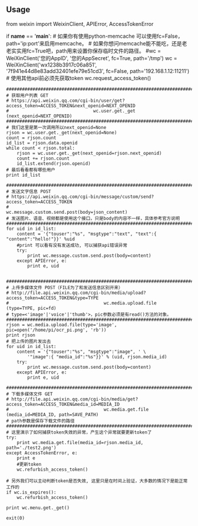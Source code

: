 ## Usage

from weixin import WeixinClient, APIError, AccessTokenError

if __name__ == '__main__':
    # 如果你有使用python-memcache 可以使用fc=False，path='ip:port'来启用memcache。
    # 如果你想问memcache能不能吃，还是老老实实用fc=True吧，path用来设置你保存临时文件的路径。
    #wc = WeiXinClient('您的AppID', '您的AppSecret', fc=True, path='/tmp')
    wc = WeiXinClient('wx1238b3917c06a851', '7f941e44d8e83add32401efe79e51cd3', fc=False, path='192.168.1.12:11211')
    # 使用其他api前必须先获取token
    wc.request_access_token()

    ################################################################################################
    # 获取用户列表 GET
    # https://api.weixin.qq.com/cgi-bin/user/get?access_token=ACCESS_TOKEN&next_openid=NEXT_OPENID
    #                                wc.user.get._get                     (next_openid=NEXT_OPENID)
    ###############################################################################################
    # 我们这里是第一次调用所以next_openid=None
    rjson = wc.user.get._get(next_openid=None)
    count = rjson.count
    id_list = rjson.data.openid
    while count < rjson.total:
        rjson = wc.user.get._get(next_openid=rjson.next_openid)
        count += rjson.count
        id_list.extend(rjson.openid)
    # 最后看看都有哪些用户
    print id_list

    ###############################################################################################
    # 发送文字信息 POST
    # https://api.weixin.qq.com/cgi-bin/message/custom/send?access_token=ACCESS_TOKEN
    #                                wc.message.custom.send.post(body=json_content)
    # 发送图片、语音、视频都是使用这个接口，只是body的内容不一样，具体参考官方说明
    ###############################################################################################
    for uid in id_list:
        content = '{"touser":"%s", "msgtype":"text", "text":{ "content":"hello!"}}' %uid
        #print 可以看有没有发送成功, 可以捕获api错误异常
        try:
            print wc.message.custom.send.post(body=content)
        except APIError, e:
            print e, uid
    
    
    ################################################################################################
    # 上传多媒体文件 POST（FILE为了和发送信息区别开来）
    # http://file.api.weixin.qq.com/cgi-bin/media/upload?access_token=ACCESS_TOKEN&type=TYPE
    #                                    wc.media.upload.file                     (type=TYPE, pic=fd)
    # type=<'image'|'voice'|'thumb'>，pic参数必须是有read()方法的对象。
    ###############################################################################################
    rjson = wc.media.upload.file(type='image', pic=open('/home/pi/ocr_pi.png', 'rb'))
    print rjson
    # 把上传的图片发出去
    for uid in id_list:
        content = '{"touser":"%s", "msgtype":"image", ' \
            '"image":{ "media_id":"%s"}}' % (uid, rjson.media_id)
        try:
            print wc.message.custom.send.post(body=content)
        except APIError, e:
            print e, uid

    ################################################################################################
    # 下载多媒体文件 GET
    # http://file.api.weixin.qq.com/cgi-bin/media/get?access_token=ACCESS_TOKEN&media_id=MEDIA_ID
    #                                    wc.media.get.file                     (media_id=MEDIA_ID, path=SAVE_PATH)
    # path参数是保存下载文件的路径                                  
    ###############################################################################################
    # 这里演示了如何捕获token失效的异常，产生这个异常就要更新token了
    try:
        print wc.media.get.file(media_id=rjson.media_id, path='./test2.png')
    except AccessTokenError, e:
        print e
        #更新token
        wc.refurbish_access_token()

    # 另外我们可以主动判断token是否失效, 这里只是在时间上验证，大多数的情况下是能正常工作的
    if wc.is_expires():
        wc.refurbish_access_token()

    print wc.menu.get._get()

    exit(0)
